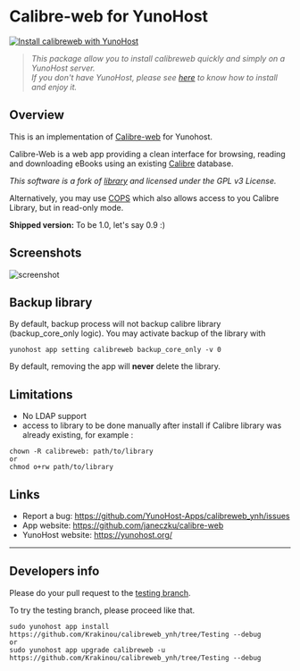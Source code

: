 
# Calibre-web for YunoHost

[![Install calibreweb with YunoHost](https://install-app.yunohost.org/install-with-yunohost.png)](https://install-app.yunohost.org/?app=calibreweb)

> *This package allow you to install calibreweb quickly and simply on a YunoHost server.  
If you don't have YunoHost, please see [here](https://yunohost.org/#/install) to know how to install and enjoy it.*

## Overview
This is an implementation of [Calibre-web](https://github.com/janeczku/calibre-web) for Yunohost.

Calibre-Web is a web app providing a clean interface for browsing, reading and downloading eBooks using an existing [Calibre](https://calibre-ebook.com) database.

*This software is a fork of [library](https://github.com/mutschler/calibreserver) and licensed under the GPL v3 License.*

Alternatively, you may use [COPS](https://github.com/YunoHost-Apps/cops_ynh) which also allows access to you Calibre Library, but in read-only mode. 

**Shipped version:** To be 1.0, let's say 0.9 :)

## Screenshots

![screenshot](https://raw.githubusercontent.com/janeczku/docker-calibre-web/master/screenshot.png)

## Backup library

By default, backup process will not backup calibre library (backup_core_only logic).
You may activate backup of the library with 
```
yunohost app setting calibreweb backup_core_only -v 0
```
By default, removing the app will **never** delete the library.


## Limitations

* No LDAP support
* access to library to be done manually after install if Calibre library was already existing, for example :
```
chown -R calibreweb: path/to/library
or
chmod o+rw path/to/library
``` 

## Links

 * Report a bug: https://github.com/YunoHost-Apps/calibreweb_ynh/issues
 * App website: https://github.com/janeczku/calibre-web
 * YunoHost website: https://yunohost.org/

---

Developers info
----------------

Please do your pull request to the [testing branch](https://github.com/Krakinou/calibreweb_ynh/tree/Testing).

To try the testing branch, please proceed like that.
```
sudo yunohost app install https://github.com/Krakinou/calibreweb_ynh/tree/Testing --debug
or
sudo yunohost app upgrade calibreweb -u https://github.com/Krakinou/calibreweb_ynh/tree/Testing --debug
```
